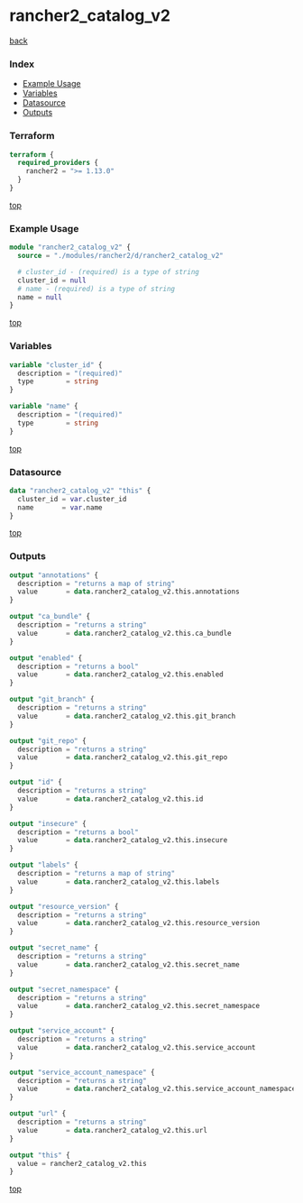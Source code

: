 # rancher2_catalog_v2

[back](../rancher2.md)

### Index

- [Example Usage](#example-usage)
- [Variables](#variables)
- [Datasource](#datasource)
- [Outputs](#outputs)

### Terraform

```terraform
terraform {
  required_providers {
    rancher2 = ">= 1.13.0"
  }
}
```

[top](#index)

### Example Usage

```terraform
module "rancher2_catalog_v2" {
  source = "./modules/rancher2/d/rancher2_catalog_v2"

  # cluster_id - (required) is a type of string
  cluster_id = null
  # name - (required) is a type of string
  name = null
}
```

[top](#index)

### Variables

```terraform
variable "cluster_id" {
  description = "(required)"
  type        = string
}

variable "name" {
  description = "(required)"
  type        = string
}
```

[top](#index)

### Datasource

```terraform
data "rancher2_catalog_v2" "this" {
  cluster_id = var.cluster_id
  name       = var.name
}
```

[top](#index)

### Outputs

```terraform
output "annotations" {
  description = "returns a map of string"
  value       = data.rancher2_catalog_v2.this.annotations
}

output "ca_bundle" {
  description = "returns a string"
  value       = data.rancher2_catalog_v2.this.ca_bundle
}

output "enabled" {
  description = "returns a bool"
  value       = data.rancher2_catalog_v2.this.enabled
}

output "git_branch" {
  description = "returns a string"
  value       = data.rancher2_catalog_v2.this.git_branch
}

output "git_repo" {
  description = "returns a string"
  value       = data.rancher2_catalog_v2.this.git_repo
}

output "id" {
  description = "returns a string"
  value       = data.rancher2_catalog_v2.this.id
}

output "insecure" {
  description = "returns a bool"
  value       = data.rancher2_catalog_v2.this.insecure
}

output "labels" {
  description = "returns a map of string"
  value       = data.rancher2_catalog_v2.this.labels
}

output "resource_version" {
  description = "returns a string"
  value       = data.rancher2_catalog_v2.this.resource_version
}

output "secret_name" {
  description = "returns a string"
  value       = data.rancher2_catalog_v2.this.secret_name
}

output "secret_namespace" {
  description = "returns a string"
  value       = data.rancher2_catalog_v2.this.secret_namespace
}

output "service_account" {
  description = "returns a string"
  value       = data.rancher2_catalog_v2.this.service_account
}

output "service_account_namespace" {
  description = "returns a string"
  value       = data.rancher2_catalog_v2.this.service_account_namespace
}

output "url" {
  description = "returns a string"
  value       = data.rancher2_catalog_v2.this.url
}

output "this" {
  value = rancher2_catalog_v2.this
}
```

[top](#index)